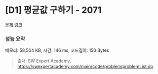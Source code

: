 # [D1] 평균값 구하기 - 2071 

[문제 링크](https://swexpertacademy.com/main/code/problem/problemDetail.do?contestProbId=AV5QRnJqA5cDFAUq) 

### 성능 요약

메모리: 58,504 KB, 시간: 146 ms, 코드길이: 150 Bytes



> 출처: SW Expert Academy, https://swexpertacademy.com/main/code/problem/problemList.do